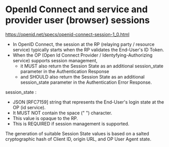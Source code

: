 
# OpenId Connect and service and provider user (browser) sessions

https://openid.net/specs/openid-connect-session-1_0.html

- In OpenID Connect, the session at the RP (relaying party / resource
  service) typically starts when the RP validates the End-User's ID
  Token.
- When the OP (Open Id Connect Provider / Identyfying-Authorizing
  service) supports session management, 
  - it MUST also return the Session State as an additional
    session_state parameter in the Authentication Response 
  - and SHOULD also return the Session State as an additional
    session_state parameter in the Authentication Error Response. 


session_state :
- JSON [RFC7159] string that represents the End-User's login state at
  the OP (id service). 
- It MUST NOT contain the space (" ") character. 
- This value is opaque to the RP. 
- This is REQUIRED if session management is supported.


The generation of suitable Session State values is based on a salted
cryptographic hash of Client ID, origin URL, and OP User Agent state.





